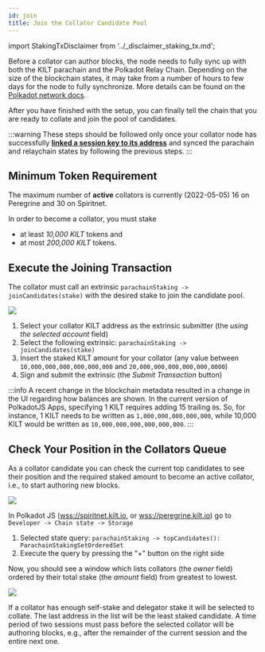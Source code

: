 ```yaml
---
id: join
title: Join the Collator Candidate Pool
---
```


import StakingTxDisclaimer from '../_disclaimer_staking_tx.md';

Before a collator can author blocks, the node needs to fully sync up with both the KILT parachain and the Polkadot Relay Chain.
Depending on the size of the blockchain states, it may take from a number of hours to few days for the node to fully synchronize.
More details can be found on the [Polkadot network docs](https://wiki.polkadot.network/docs/maintain-guides-how-to-validate-polkadot#synchronize-chain-data).

After you have finished with the setup, you can finally tell the chain that you are ready to collate and join the pool of candidates.

:::warning
These steps should be followed only once your collator node has successfully [**linked a session key to its address**](./04_session_keys.md) and synced the parachain and relaychain states by following the previous steps.
:::

## Minimum Token Requirement

The maximum number of **active** collators is currently (2022-05-05) 16 on Peregrine and 30 on Spiritnet.

In order to become a collator, you must stake
- at least *10,000 KILT* tokens and
- at most *200,000 KILT* tokens.

## Execute the Joining Transaction

The collator must call an extrinsic `parachainStaking -> joinCandidates(stake)` with the desired stake to join the candidate pool.

<StakingTxDisclaimer />

![](/img/chain/parachainStaking-joinCandidates.png)

1. Select your collator KILT address as the extrinsic submitter (the *using the selected account* field)
2. Select the following extrinsic: `parachainStaking -> joinCandidates(stake)`
3. Insert the staked KILT amount for your collator (any value between `10,000,000,000,000,000,000` and `20,000,000,000,000,000,0000`)
4. Sign and submit the extrinsic (the *Submit Transaction* button)

:::info
A recent change in the blockchain metadata resulted in a change in the UI regarding how balances are shown.
In the current version of PolkadotJS Apps, specifying 1 KILT requires adding 15 trailing `0`s.
So, for instance, 1 KILT needs to be written as `1,000,000,000,000,000`, while 10,000 KILT would be written as `10,000,000,000,000,000,000`.
:::

## Check Your Position in the Collators Queue

As a collator candidate you can check the current top candidates to see their position and the required staked amount to become an active collator, i.e., to start authoring new blocks.

![](/img/chain/parachainStaking-topCandidates1.png)

In Polkadot JS ([wss://spiritnet.kilt.io](https://polkadot.js.org/apps/?rpc=wss%3A%2F%2Fkilt-rpc.dwellir.com#/explorer), or [wss://peregrine.kilt.io](https://polkadot.js.org/apps/?rpc=wss%3A%2F%2Fperegrine-stg.kilt.io%2Fpara-public-ws#/explorer)) go to `Developer -> Chain state -> Storage`

1. Selected state query: `parachainStaking -> topCandidates(): ParachainStakingSetOrderedSet`
2. Execute the query by pressing the "+" button on the right side

Now, you should see a window which lists collators (the *owner* field) ordered by their total stake (the *amount* field) from greatest to lowest.

![](/img/chain/parachainStaking-topCandidates2.png)

If a collator has enough self-stake and delegator stake it will be selected to collate.
The last address in the list will be the least staked candidate.
A time period of two sessions must pass before the selected collator will be authoring blocks, e.g.,  after the remainder of the current session and the entire next one.

